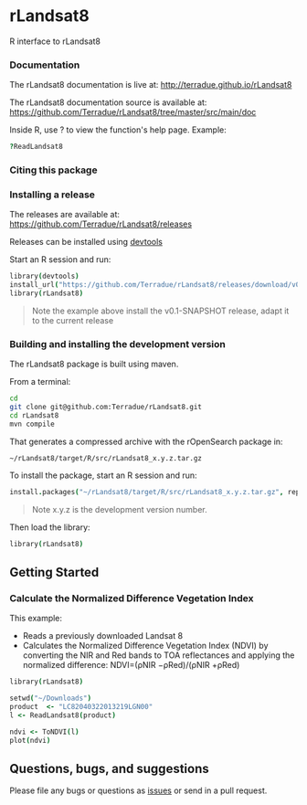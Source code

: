 # rLandsat8

R interface to rLandsat8

<!---[![DOI](https://zenodo.org/badge/3806/Terradue/rOpenSearch.png)](http://dx.doi.org/10.5281/zenodo.10642)-->

### Documentation

The rLandsat8 documentation is live at: http://terradue.github.io/rLandsat8

The rLandsat8 documentation source is available at: https://github.com/Terradue/rLandsat8/tree/master/src/main/doc

Inside R, use ?_<function name>_ to view the function's help page. Example:

```coffee
?ReadLandsat8
```

### Citing this package

<!---To cite rOpenSearch use its [DOI](http://dx.doi.org/10.5281/zenodo.10642)-->

### Installing a release

The releases are available at: https://github.com/Terradue/rLandsat8/releases

Releases can be installed using [devtools](http://www.rstudio.com/products/rpackages/devtools/)

Start an R session and run:

```coffee
library(devtools)
install_url("https://github.com/Terradue/rLandsat8/releases/download/v0.1-SNAPSHOT/rLandsat8_0.1.0.tar.gz")
library(rLandsat8)
```

> Note the example above install the v0.1-SNAPSHOT release, adapt it to the current release

### Building and installing the development version

The rLandsat8 package is built using maven.

From a terminal: 

```bash
cd
git clone git@github.com:Terradue/rLandsat8.git
cd rLandsat8
mvn compile
```

That generates a compressed archive with the rOpenSearch package in:

```
~/rLandsat8/target/R/src/rLandsat8_x.y.z.tar.gz
```
To install the package, start an R session and run:

```coffee
install.packages("~/rLandsat8/target/R/src/rLandsat8_x.y.z.tar.gz", repos=NULL, type="source")
```

> Note x.y.z is the development version number.

Then load the library:

```coffee
library(rLandsat8)
```

## Getting Started 

### Calculate the Normalized Difference Vegetation Index

This example:

* Reads a previously downloaded Landsat 8
* Calculates the Normalized Difference Vegetation Index (NDVI) by converting the NIR and Red bands to TOA reflectances and applying the normalized difference: NDVI=(ρNIR −ρRed)/(ρNIR +ρRed)

```coffee
library(rLandsat8)

setwd("~/Downloads")
product  <- "LC82040322013219LGN00"
l <- ReadLandsat8(product)

ndvi <- ToNDVI(l)
plot(ndvi)
```

## Questions, bugs, and suggestions

Please file any bugs or questions as [issues](https://github.com/Terradue/rLandsat8/issues/new) or send in a pull request.



